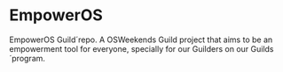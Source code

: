 # EmpowerOS
EmpowerOS Guild´repo. A OSWeekends Guild project that aims to be an empowerment tool for everyone, specially for our Guilders on our Guilds´program. 
